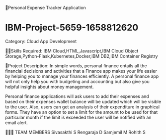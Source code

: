💸Personal Expense Tracker Application
# IBM-Project-5659-1658812620

Category: Cloud App Development

👨‍💻Skills Required:
IBM Cloud,HTML,Javascript,IBM Cloud Object Storage,Python-Flask,Kubernetes,Docker,IBM DB2,IBM Container Registry

📖Project Description:
In simple words, personal finance entails all the financial decisions and activities that a Finance app makes your life easier by helping you to manage your finances efficiently. A personal finance app will not only help you with budgeting and accounting but also give you helpful insights about money management.

Personal finance applications will ask users to add their expenses and based on their expenses wallet balance will be updated which will be visible to the user. Also, users can get an analysis of their expenditure in graphical forms. They have an option to set a limit for the amount to be used for that particular month if the limit is exceeded the user will be notified with an email alert.

👨🏼‍💻 TEAM MEMBERS
Sivasakthi S
Rengaraja D
Samjemil M
Rohith S

